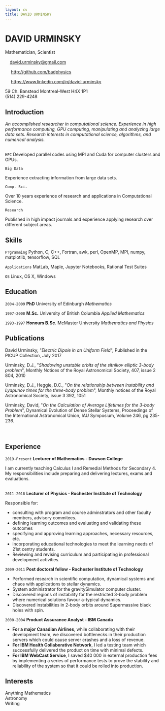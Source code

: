 ```yaml
---
layout: cv
title: DAVID URMINSKY
---
```

# DAVID URMINSKY
Mathematician, Scientist

<div id="webaddress">
<img src="https://img.freepik.com/free-vector/email-envelope-concept_34259-135.jpg?size=338&ext=jpg" width="15"><a href="david.urminsky@gmail.com">david.urminsky@gmail.com</a><br>

<!-- <img src="https://banner2.kisspng.com/20180713/czs/kisspng-web-development-web-design-logo-web-page-parallel-computing-5b48f9e5df2130.959073491531509221914.jpg" width="15"><a href="http://urminsky.ca"> http://urminsky.ca</a> <br>
-->
<img src="https://github.githubassets.com/images/modules/logos_page/GitHub-Mark.png" width="15"> http://github.com/badphysics<br>

<img src="https://image.flaticon.com/icons/png/512/61/61109.png" width="15"> https://www.linkedin.com/in/david-urminsky <br>

 59 Ch. Banstead Montreal-West H4X 1P1<br>
 (514) 229-4248

</div>

## Introduction

*An accomplished researcher in computational science.  Experience in high performance computing, GPU computing, manipulating and analyzing large data sets.  Research interests in computational science, algorithms, and numerical analysis.*
<br><br>

`HPC`
Developed parallel codes using MPI and Cuda for computer clusters and GPUs.

`Big Data`

Experience extracting information from large data sets.

`Comp. Sci.`

Over 10 years experience of research and applications in Computational Science.


`Research`

Published in high impact journals and experience applying research over different subject areas.


## Skills

`Prgramming`
  Python, C, C++, Fortran, awk, perl, OpenMP, MPI, numpy, matplotlib, tensorflow, SQL

`Applications`
 MatLab, Maple, Jupyter Notebooks, Rational Test Suites

`OS` 
Linux, OS X, Windows


<!-- ## Research interests -->

<!-- numerical analysis, chaotic dynamics, stellar dynamics, scientific computation -->
## Education

`2004-2009`
__PhD__ University of Edinburgh *Mathematics*

`1997-2000`
__M.Sc.__ University of British Columbia *Applied Mathematics*

`1993-1997`
__Honours B.Sc.__ McMaster University *Mathematics and Physics*


<!-- ## Awards -->

<!-- `2012` -->
<!-- President, *Royal Society*, London, UK -->

<!-- Associate, *French Academy of Science*, Paris, France -->



## Publications

David Urminsky, "*Electric Dipole in an Uniform Field*", Published in the PICUP Collection, July 2017<br>

Urminsky, D.J., "*Shadowing unstable orbits of the sitnikov elliptic 3-body problem*", Monthly Notices of the Royal Astronomical Society, 407, issue 2 804, 2010<br>

Urminsky, D.J., Heggie, D.C., "*On the relationship between instability and Lyapunov times for the three-body problem*", Monthly notices of the Royal Astronomical Society, issue 3 392,  1051<br>

Urminsky, David, "*On the Calculation of Average Lifetimes for the 3-body Problem*", Dynamical Evolution of Dense Stellar Systems, Proceedings of the International Astronomical Union, IAU Symposium, Volume 246, pg 235-236.<br><br><br>

## Experience

`2019-Present`
__Lecturer of Mathematics - Dawson College__

I am currently teaching Calculus I and Remedial Methods for Secondary 4.  My responsibilities include preparing and delivering lectures, exams and evaluations.
<br>
<br>

`2011-2018`
__Lecturer of Physics - Rochester Institute of Technology__

Responsible for:
  * consulting with program and course adminstrators and other faculty members, advisory commitees.
  * defining learning outcomes and evaluating and validating these outcomes
  * specifying and approving learning approaches, necessary resources, etc.
  * incorporating educational technologies to meet the learning needs of 21st centry students.
  * Reviewing and revising curriculum and participating in professional development activities.
  
<!-- As a Lecturer in the Department of Physics I taught the following Courses:  
  * ***College Physics 1***: This course is in an algebra based physics course which covers topics on Newton's laws of motion, energy, momentum, rotational dynamics, waves and harmonic motion. I was responsible for running lectures, writing and grading exams and quizzes as well as working with a group of other lecturers to plan curriculum.  
  * ***University Physics 1***: This course is a calculus based physics course which covers topics on Newton's Laws of motion, energy, momentum, rotational dynamics, waves.I was responsible for running lectures, writing and grading exams and quizzes as well as working with a group of other lecturers to plan curriculum.  
  * ***University Physics 2***: This course is a calculus based phyics course with covers topics on electric and magnetic forces and field, electric and magnetic flux, circuts, Maxwell's equations.  
  * ***Introduction to Computational Physics***: This course introduces methods for using computers to model the behavior of physical systems.  Students will learn how computers represent numbers, limits of computation, how to write computer programs, and to use good programming practices.  Students will also apply numerical methods of differentiation and integration, and numerical solutions to differential equations in physical situations.  Responsibilities include maintaining building and maintaining a JupyterHub to host jupyter notebooks for students.  Creating and grading projects.  Running workshops and lectures.  
  * ***Classical Mechanics***: This course is a systematic presentation of Newtonian kinematics and dynamics including equations of motion in one- and three-dimensions, conservation laws, non-inertial reference frames, central forces, Lagrangian mechanics, and rigid body motion. This course will use advanced mathematical techniques including differential equations, vector calculus, and matrix and tensor formulations.   
-->

`2009-2011`
__Post doctoral fellow - Rochester Institute of Technology__
  * Performed research in scientific computation, dynamical systems and chaos with applications to stellar dynamics.  
  * System administrator for the gravitySimulator computer cluster.
  * Discovered regions of instability for the restricted 3-body problem where numerical solutions favour a-typical dynamics.
  * Discovered instabilities in 2-body orbits around Supermassive black holes with spin.

<!-- `2004-2009` -->
<!-- __Teaching Assistant - University of Edinburgh__ -->

`2000-2004`
__Product Assurance Analyst - IBM Canada__

   * **For a major Canadian Airlines**, while collaborating with their development team, we discovered bottlenecks in their production servers which could cause server crashes and a loss of revenue.  
   * **For IBM Health Collaborative Network**,  I led a testing team which successfully delivered the product on time with minimal defects.
   * **For IBM WebCast Service**, I saved $40 000 in external production fees by implementing a series of performance tests to prove the stability and reliability of the system so that it could be rolled into production.

## Interests

Anything Mathematics<br>
Astronomy<br>
Writing<br>




<!-- `1998-2000` -->
<!-- __Extra Sessional Instructor - University of British Columbia__ -->



<!-- ## Occupation -->

<!-- `1600` -->
<!-- __Royal Mint__, London -->

<!-- - Warden -->
<!-- - Minted coins -->

<!-- `1600` -->
<!-- __Lucasian professor of Mathematics__, Cambridge University -->

<!-- over all swell guy -->



<!-- ### Footer

Last updated: May 2013 -->
